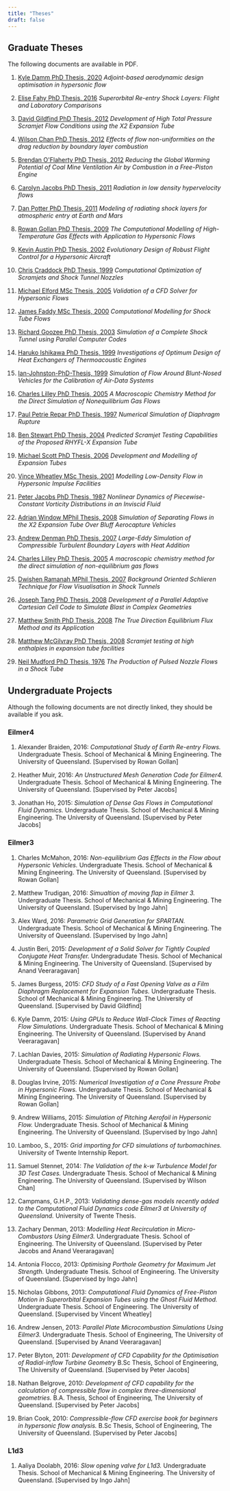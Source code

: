 ```yaml
---
title: "Theses"
draft: false
---
```


## Graduate Theses
The following documents are available in PDF.

1. [Kyle Damm PhD Thesis, 2020](/pdfs/kyle-damm-phd-thesis-feb-2020.pdf) *Adjoint-based aerodynamic design optimisation in hypersonic flow*

1. [Elise Fahy PhD Thesis, 2016](/pdfs/elise-fahy-phd-thesis-dec-2016.pdf) *Superorbital Re-entry Shock Layers: Flight and Laboratory Comparisons*

1. [David Gildfind PhD Thesis, 2012](/pdfs/david-gildfind-phd-thesis-oct-2012.pdf) *Development of High Total Pressure Scramjet Flow Conditions using the X2 Expansion Tube*

1. [Wilson Chan PhD Thesis, 2012](/pdfs/theses/wilson-chan-phd-thesis-aug-2012.pdf) *Effects of flow non-uniformities on the drag reduction by boundary layer combustion*

1. [Brendan O'Flaherty PhD Thesis, 2012](/pdfs/theses/brendan-oflaherty-phd-thesis-june-2012.pdf) *Reducing the Global Warming Potential of Coal Mine Ventilation Air by Combustion in a Free-Piston Engine*

1. [Carolyn Jacobs PhD Thesis, 2011](/pdfs/carolyn-jacobs-phd-finalthesis-UQversion-aug-2011.pdf) *Radiation in low density hypervelocity flows*

1. [Dan Potter PhD Thesis, 2011](/pdfs/dan-potter-phd-thesis-may-2011.pdf) *Modeling of radiating shock layers for atmospheric entry at Earth and Mars*

1. [Rowan Gollan PhD Thesis, 2009](/pdfs/rowan-gollan-PhD-thesis-feb-2009.pdf) *The Computational Modelling of High-Temperature Gas Effects with Application to Hypersonic Flows*

1. [Kevin Austin PhD Thesis, 2002](/pdfs/kevin-austin-phd-thesis-june-2002.pdf) *Evolutionary Design of Robust Flight Control for a Hypersonic Aircraft*

1. [Chris Craddock PhD Thesis, 1999](/pdfs/chris-craddock-phd-thesis-aug-1999.pdf) *Computational Optimization of Scramjets and Shock Tunnel Nozzles*

1. [Michael Elford MSc Thesis, 2005](/pdfs/michael-elford-masters-thesis-sep-2005.pdf) *Validation of a CFD Solver for Hypersonic Flows*

1. [James Faddy MSc Thesis, 2000](/pdfs/james-faddy-masters-thesis-aug-2000.pdf) *Computational Modelling for Shock Tube Flows*

1. [Richard Goozee PhD Thesis, 2003](/pdfs/richard-goozee-phd-thesis-apr-2003.pdf) *Simulation of a Complete Shock Tunnel using Parallel Computer Codes*

1. [Haruko Ishikawa PhD Thesis, 1999](/pdfs/haruko-ishikawa-phd-thesis-dec-1999.pdf) *Investigations of Optimum Design of Heat Exchangers of Thermoacoustic Engines*

1. [Ian-Johnston-PhD-Thesis, 1999](/pdfs/ian-johnston-phd-thesis-jan-1999-export.pdf) *Simulation of Flow Around Blunt-Nosed Vehicles for the Calibration of Air-Data Systems*

1. [Charles Lilley PhD Thesis, 2005](/pdfs/charles-lilley-phd-thesis-jun-2005.pdf) *A Macroscopic Chemistry Method for the Direct Simulation of Nonequilibrium Gas Flows*

1. [Paul Petrie Repar PhD Thesis, 1997](/pdfs/paul-petrie-repar-phd-thesis-dec-1997.pdf) *Numerical Simulation of Diaphragm Rupture*

1. [Ben Stewart PhD Thesis, 2004](/pdfs/ben-stewart-phd-thesis-oct-2004.pdf) *Predicted Scramjet Testing Capabilities of the Proposed RHYFL-X Expansion Tube*

1. [Michael Scott PhD Thesis, 2006](/pdfs/michael-scott-phd-thesis-june-2006.pdf) *Development and Modelling of Expansion Tubes*

1. [Vince Wheatley MSc Thesis, 2001](/pdfs/vince-wheatley-masters-thesis-aug-2001.pdf) *Modelling Low-Density Flow in Hypersonic Impulse Facilities*

1. [Peter Jacobs PhD Thesis, 1987](/pdfs/peter-jacobs-phd-thesis-may-1987.pdf) *Nonlinear Dynamics of Piecewise-Constant Vorticity Distributions in an Inviscid Fluid*

1. [Adrian Window MPhil Thesis, 2008](/pdfs/adriaan-window-MPhil-thesis-oct-2008.pdf) *Simulation of Separating Flows in the X2 Expansion Tube Over Bluff Aerocapture Vehicles*

1. [Andrew Denman PhD Thesis, 2007](/pdfs/andrew-denman-PhD-thesis-jan-2007.pdf) *Large-Eddy Simulation of Compressible Turbulent Boundary Layers with Heat Addition*

1. [Charles Lilley PhD Thesis, 2005](/pdfs/charles-lilley-phd-thesis-jun-2005.pdf) *A macroscopic chemistry method for the direct simulation of non-equilibrium gas flows*

1. [Dwishen Ramanah MPhil Thesis, 2007](/pdfs/dwishen-ramanah-mphil_thesis-jan-2007.pdf) *Background Oriented Schlieren Technique for Flow Visualisation in Shock Tunnels*

1. [Joseph Tang PhD Thesis, 2008](/pdfs/joseph-tang-PhD-thesis-jun-2008.pdf) *Development of a Parallel Adaptive Cartesian Cell Code to Simulate Blast in Complex Geometries*

1. [Matthew Smith PhD Thesis, 2008](/pdfs/matthew-smith-PhD-thesis-june-2008.pdf) *The True Direction Equilibrium Flux Method and its Application*

1. [Matthew McGilvray PhD Thesis, 2008](/pdfs/matt-mcgilvray-PhD-thesis-sep-2008.pdf) *Scramjet testing at high enthalpies in expansion tube facilities*

1. [Neil Mudford PhD Thesis, 1976](/pdfs/neil-mudford-phd-thesis-production-of-pulsed-nozzle-flows.pdf) *The Production of Pulsed Nozzle Flows in a Shock Tube*

## Undergraduate Projects
Although the following documents are not directly linked, they should be available if you ask.

### Eilmer4

1. Alexander Braiden, 2016: *Computational Study of Earth Re-entry Flows.* Undergraduate Thesis. School of Mechanical & Mining Engineering. The University of Queensland. [Supervised by Rowan Gollan]

1. Heather Muir, 2016: *An Unstructured Mesh Generation Code for Eilmer4.* Undergraduate Thesis. School of Mechanical & Mining Engineering. The University of Queensland. [Supervised by Peter Jacobs]

1. Jonathan Ho, 2015: *Simulation of Dense Gas Flows in Computational Fluid Dynamics.* Undergraduate Thesis. School of Mechanical & Mining Engineering. The University of Queensland. [Supervised by Peter Jacobs]


### Eilmer3

1. Charles McMahon, 2016: *Non-equilibrium Gas Effects in the Flow about Hypersonic Vehicles.* Undergraduate Thesis. School of Mechanical & Mining Engineering. The University of Queensland. [Supervised by Rowan Gollan]

1. Matthew Trudigan, 2016: *Simualtion of moving flap in Eilmer 3.* Undergraduate Thesis. School of Mechanical & Mining Engineering. The University of Queensland. [Supervised by Ingo Jahn]

1. Alex Ward, 2016: *Parametric Grid Generation for SPARTAN.*  Undergraduate Thesis. School of Mechanical & Mining Engineering. The University of Queensland. [Supervised by Ingo Jahn]

1. Justin Beri, 2015: *Development of a Solid Solver for Tightly Coupled Conjugate Heat Transfer.* Undergradudate Thesis. School of Mechanical & Mining Engineering. The University of Queensland. [Supervised by Anand Veeraragavan]

1. James Burgess, 2015: *CFD Study of a Fast Opening Valve as a Film Diaphragm Replacement for Expansion Tubes.*  Undergraduate Thesis. School of Mechanical & Mining Engineering. The University of Queensland. [Supervised by David Gildfind]

1. Kyle Damm, 2015: *Using GPUs to Reduce Wall-Clock Times of Reacting Flow Simulations.* Undergraduate Thesis. School of Mechanical & Mining Engineering. The University of Queensland. [Supervised by Anand Veeraragavan]

1. Lachlan Davies, 2015: *Simulation of Radiating Hypersonic Flows.* Undergraduate Thesis. School of Mechanical & Mining Engineering. The University of Queensland. [Supervised by Rowan Gollan]

1. Douglas Irvine, 2015: *Numerical Investigation of a Cone Pressure Probe in Hypersonic Flows.* Undergraduate Thesis. School of Mechanical & Mining Engineering. The University of Queensland. [Supervised by Rowan Gollan]

1. Andrew Williams, 2015: *Simulation of Pitching Aerofoil in Hypersonic Flow.* Undergraduate Thesis. School of Mechanical & Mining Engineering. The University of Queensland. [Supervised by Ingo Jahn]

1. Lamboo, S., 2015: *Grid importing for CFD simulations of turbomachines.*  University of Twente Internship Report.

1. Samuel Stennet, 2014: *The Validation of the k-w Turbulence Model for 3D Test Cases.* Undergraduate Thesis. School of Mechanical & Mining Engineering. The University of Queensland. [Supervised by Wilson Chan]

1. Campmans, G.H.P., 2013: *Validating dense-gas models recently added to the Computational Fluid Dynamics code Eilmer3 at University of Queensland.* University of Twente Thesis.

1. Zachary Denman, 2013: *Modelling Heat Recirculation in Micro-Combustors Using Eilmer3.* Undergraduate Thesis. School of Engineering. The University of Queensland. [Supervised by Peter Jacobs and Anand Veeraragavan]

1. Antonia Flocco, 2013: *Optimising Porthole Geometry for Maximum Jet Strength.* Undergraduate Thesis. School of Engineering. The University of Queensland. [Supervised by Ingo Jahn]

1. Nicholas Gibbons, 2013: *Computational Fluid Dynamics of Free-Piston Motion in Superorbital Expansion Tubes using the Ghost Fluid Method.* Undergraduate Thesis. School of Engineering. The University of Queensland. [Supervised by Vincent Wheatley]

1. Andrew Jensen, 2013: *Parallel Plate Microcombustion Simulations Using Eilmer3.* Undergraduate Thesis. School of Engineering, The University of Queensland. [Supervised by Anand Veeraragavan]

1. Peter Blyton, 2011: *Development of CFD Capability for the Optimisation of Radial-inflow Turbine Geometry* B.Sc Thesis, School of Engineering, The University of Queensland. [Supervised by Peter Jacobs]

1. Nathan Belgrove, 2010: *Development of CFD capability for the calculation of compressible flow in complex three-dimensional geometries.* B.A. Thesis, School of Engineering, The University of Queensland. [Supervised by Peter Jacobs]

1. Brian Cook, 2010: *Compressible-flow CFD exercise book for beginners in hypersonic flow analysis.* B.Sc Thesis, School of Engineering, The University of Queensland. [Supervised by Peter Jacobs]


### L1d3

1. Aaliya Doolabh, 2016:  *Slow opening valve for L1d3.* Undergraduate Thesis. School of Mechanical & Mining Engineering. The University of Queensland. [Supervised by Ingo Jahn]


